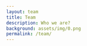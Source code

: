 ```yaml
---
layout: team
title: Team
description: Who we are?
background: assets/img/0.png
permalink: /team/
---
```

